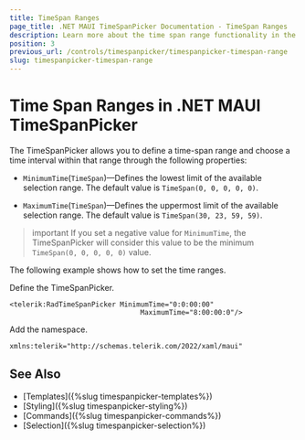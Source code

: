 ```yaml
---
title: TimeSpan Ranges
page_title: .NET MAUI TimeSpanPicker Documentation - TimeSpan Ranges
description: Learn more about the time span range functionality in the Telerik UI for .NET MAUI TimePicker control.
position: 3
previous_url: /controls/timespanpicker/timespanpicker-timespan-range
slug: timespanpicker-timespan-range
---
```


# Time Span Ranges in .NET MAUI TimeSpanPicker

The TimeSpanPicker allows you to define a time-span range and choose a time interval within that range through the following properties:

* `MinimumTime`(`TimeSpan`)&mdash;Defines the lowest limit of the available selection range. The default value is `TimeSpan(0, 0, 0, 0, 0)`.

* `MaximumTime`(`TimeSpan`)&mdash;Defines the uppermost limit of the available selection range. The default value is `TimeSpan(30, 23, 59, 59)`.

>important If you set a negative value for `MinimumTime`, the TimeSpanPicker will consider this value to be the minimum `TimeSpan(0, 0, 0, 0, 0)` value.

The following example shows how to set the time ranges.

Define the TimeSpanPicker.

```XAML
<telerik:RadTimeSpanPicker MinimumTime="0:0:00:00"
                                MaximumTime="8:00:00:0"/>
```

Add the namespace.

```XAML
xmlns:telerik="http://schemas.telerik.com/2022/xaml/maui"
```

## See Also

- [Templates]({%slug timespanpicker-templates%})
- [Styling]({%slug timespanpicker-styling%})
- [Commands]({%slug timespanpicker-commands%})
- [Selection]({%slug timespanpicker-selection%})
